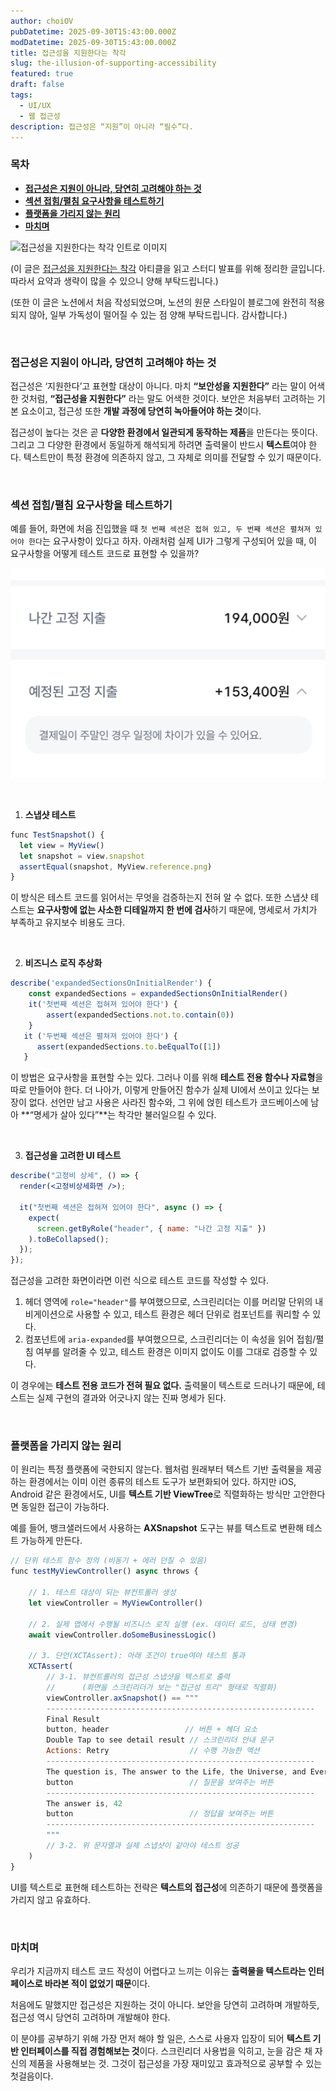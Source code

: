 ```yaml
---
author: choiOV
pubDatetime: 2025-09-30T15:43:00.000Z
modDatetime: 2025-09-30T15:43:00.000Z
title: 접근성을 지원한다는 착각
slug: the-illusion-of-supporting-accessibility
featured: true
draft: false
tags:
  - UI/UX
  - 웹 접근성
description: 접근성은 “지원”이 아니라 “필수”다.
---
```


### 목차

<!-- toc -->

- [**접근성은 지원이 아니라, 당연히 고려해야 하는 것**](#%EC%A0%91%EA%B7%BC%EC%84%B1%EC%9D%80-%EC%A7%80%EC%9B%90%EC%9D%B4-%EC%95%84%EB%8B%88%EB%9D%BC-%EB%8B%B9%EC%97%B0%ED%9E%88-%EA%B3%A0%EB%A0%A4%ED%95%B4%EC%95%BC-%ED%95%98%EB%8A%94-%EA%B2%83)
- [**섹션 접힘/펼침 요구사항을 테스트하기**](#%EC%84%B9%EC%85%98-%EC%A0%91%ED%9E%98%ED%8E%BC%EC%B9%A8-%EC%9A%94%EA%B5%AC%EC%82%AC%ED%95%AD%EC%9D%84-%ED%85%8C%EC%8A%A4%ED%8A%B8%ED%95%98%EA%B8%B0)
- [**플랫폼을 가리지 않는 원리**](#%ED%94%8C%EB%9E%AB%ED%8F%BC%EC%9D%84-%EA%B0%80%EB%A6%AC%EC%A7%80-%EC%95%8A%EB%8A%94-%EC%9B%90%EB%A6%AC)
- [**마치며**](#%EB%A7%88%EC%B9%98%EB%A9%B0)

<!-- tocstop -->

<img src="/assets/the-illusion-of-supporting-accessibility/intro.png" alt="접근성을 지원한다는 착각 인트로 이미지" width="650" />

<br>

(이 글은 [접근성을 지원한다는 착각](https://blog.banksalad.com/tech/the-illusion-of-supporting-accessibility/) 아티클을 읽고 스터디 발표를 위해 정리한 글입니다. 따라서 요약과 생략이 많을 수 있으니 양해 부탁드립니다.)

(또한 이 글은 노션에서 처음 작성되었으며, 노션의 원문 스타일이 블로그에 완전히 적용되지 않아, 일부 가독성이 떨어질 수 있는 점 양해 부탁드립니다. 감사합니다.)

<br>

### **접근성은 지원이 아니라, 당연히 고려해야 하는 것**

접근성은 ‘지원한다’고 표현할 대상이 아니다. 마치 **“보안성을 지원한다”** 라는 말이 어색한 것처럼,
**“접근성을 지원한다”** 라는 말도 어색한 것이다. 보안은 처음부터 고려하는 기본 요소이고,
접근성 또한 **개발 과정에 당연히 녹아들어야 하는 것**이다.

접근성이 높다는 것은 곧 **다양한 환경에서 일관되게 동작하는 제품**을 만든다는 뜻이다.
그리고 그 다양한 환경에서 동일하게 해석되게 하려면 출력물이 반드시 **텍스트**여야 한다.
텍스트만이 특정 환경에 의존하지 않고, 그 자체로 의미를 전달할 수 있기 때문이다.

<br>

### **섹션 접힘/펼침 요구사항을 테스트하기**

예를 들어, 화면에 처음 진입했을 때 `첫 번째 섹션은 접혀 있고, 두 번째 섹션은 펼쳐져 있어야 한다`는 요구사항이 있다고 하자.
아래처럼 실제 UI가 그렇게 구성되어 있을 때, 이 요구사항을 어떻게 테스트 코드로 표현할 수 있을까?

![section.png](public/assets/the-illusion-of-supporting-accessibility/section.png)

<br>

1. **스냅샷 테스트**

```jsx
func TestSnapshot() {
  let view = MyView()
  let snapshot = view.snapshot
  assertEqual(snapshot, MyView.reference.png)
}
```

이 방식은 테스트 코드를 읽어서는 무엇을 검증하는지 전혀 알 수 없다.
또한 스냅샷 테스트는 **요구사항에 없는 사소한 디테일까지 한 번에 검사**하기 때문에,
명세로서 가치가 부족하고 유지보수 비용도 크다.

<br>

2. **비즈니스 로직 추상화**

```jsx
describe('expandedSectionsOnInitialRender') {
    const expandedSections = expandedSectionsOnInitialRender()
    it('첫번째 섹션은 접혀져 있어야 한다') {
        assert(expandedSections.not.to.contain(0))
    }
   it ('두번째 섹션은 펼쳐져 있어야 한다') {
      assert(expandedSections.to.beEqualTo([1])
   }
```

이 방법은 요구사항을 표현할 수는 있다. 그러나 이를 위해 **테스트 전용 함수나 자료형**을 따로 만들어야 한다.
더 나아가, 이렇게 만들어진 함수가 실제 UI에서 쓰이고 있다는 보장이 없다.
선언만 남고 사용은 사라진 함수와, 그 위에 얹힌 테스트가 코드베이스에 남아 **“명세가 살아 있다”**는 착각만 불러일으킬 수 있다.

<br>

3. **접근성을 고려한 UI 테스트**

```jsx
describe("고정비 상세", () => {
  render(<고정비상세화면 />);

  it("첫번째 섹션은 접혀져 있어야 한다", async () => {
    expect(
      screen.getByRole("header", { name: "나간 고정 지출" })
    ).toBeCollapsed();
  });
});
```

접근성을 고려한 화면이라면 이런 식으로 테스트 코드를 작성할 수 있다.

1. 헤더 영역에 `role="header"`를 부여했으므로, 스크린리더는 이를 머리말 단위의 내비게이션으로 사용할 수 있고, 테스트 환경은 헤더 단위로 컴포넌트를 쿼리할 수 있다.
2. 컴포넌트에 `aria-expanded`를 부여했으므로, 스크린리더는 이 속성을 읽어 접힘/펼침 여부를 알려줄 수 있고, 테스트 환경은 이미지 없이도 이를 그대로 검증할 수 있다.

이 경우에는 **테스트 전용 코드가 전혀 필요 없다.** 출력물이 텍스트로 드러나기 때문에, 테스트는 실제 구현의 결과와 어긋나지 않는 진짜 명세가 된다.

<br>

### **플랫폼을 가리지 않는 원리**

이 원리는 특정 플랫폼에 국한되지 않는다. 웹처럼 원래부터 텍스트 기반 출력물을 제공하는 환경에서는 이미 이런 종류의 테스트 도구가 보편화되어 있다. 하지만 iOS, Android 같은 환경에서도, UI를 **텍스트 기반 ViewTree**로 직렬화하는 방식만 고안한다면 동일한 접근이 가능하다.

예를 들어, 뱅크샐러드에서 사용하는 **AXSnapshot** 도구는 뷰를 텍스트로 변환해 테스트 가능하게 만든다.

```jsx
// 단위 테스트 함수 정의 (비동기 + 에러 던질 수 있음)
func testMyViewController() async throws {

    // 1. 테스트 대상이 되는 뷰컨트롤러 생성
    let viewController = MyViewController()

    // 2. 실제 앱에서 수행될 비즈니스 로직 실행 (ex. 데이터 로드, 상태 변경)
    await viewController.doSomeBusinessLogic()

    // 3. 단언(XCTAssert): 아래 조건이 true여야 테스트 통과
    XCTAssert(
        // 3-1. 뷰컨트롤러의 접근성 스냅샷을 텍스트로 출력
        //      (화면을 스크린리더가 보는 "접근성 트리" 형태로 직렬화)
        viewController.axSnapshot() == """
        ------------------------------------------------------------
        Final Result
        button, header                 // 버튼 + 헤더 요소
        Double Tap to see detail result // 스크린리더 안내 문구
        Actions: Retry                  // 수행 가능한 액션
        ------------------------------------------------------------
        The question is, The answer to the Life, the Universe, and Everything
        button                          // 질문을 보여주는 버튼
        ------------------------------------------------------------
        The answer is, 42
        button                          // 정답을 보여주는 버튼
        ------------------------------------------------------------
        """
        // 3-2. 위 문자열과 실제 스냅샷이 같아야 테스트 성공
    )
}
```

UI를 텍스트로 표현해 테스트하는 전략은 **텍스트의 접근성**에 의존하기 때문에 플랫폼을 가리지 않고 유효하다.

<br>

### **마치며**

우리가 지금까지 테스트 코드 작성이 어렵다고 느끼는 이유는 **출력물을 텍스트라는 인터페이스로 바라본 적이 없었기 때문**이다.

처음에도 말했지만 접근성은 지원하는 것이 아니다. 보안을 당연히 고려하며 개발하듯, 접근성 역시 당연히 고려하며 개발해야 한다.

이 분야를 공부하기 위해 가장 먼저 해야 할 일은, 스스로 사용자 입장이 되어 **텍스트 기반 인터페이스를 직접 경험해보는 것**이다.
스크린리더 사용법을 익히고, 눈을 감은 채 자신의 제품을 사용해보는 것. 그것이 접근성을 가장 재미있고 효과적으로 공부할 수 있는 첫걸음이다.
